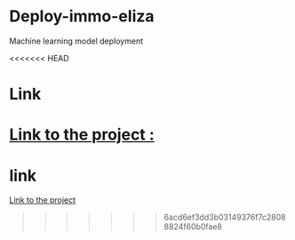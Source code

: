 # Deploy-immo-eliza
Machine learning model deployment 

<<<<<<< HEAD
# Link
[Link to the project : ](https://prediction-immo-eliza-2.herokuapp.com/)
=======
# link
[Link to the project](https://prediction-immo-eliza-2.herokuapp.com/predict)
>>>>>>> 6acd6ef3dd3b03149376f7c28088824f60b0fae8

